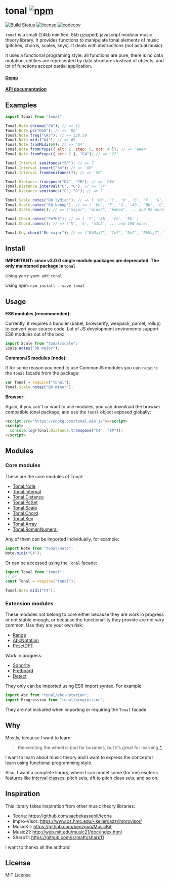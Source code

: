 # tonal [![npm](https://img.shields.io/npm/v/tonal.svg?style=flat-square)](https://www.npmjs.com/package/tonal)

[![Build Status](https://travis-ci.org/danigb/tonal.svg?branch=master&style=flat-square)](https://travis-ci.org/danigb/tonal) [![license](https://img.shields.io/npm/l/tonal.svg)](https://www.npmjs.com/package/tonal)
[![codecov](https://codecov.io/gh/danigb/tonal/branch/master/graph/badge.svg)](https://codecov.io/gh/danigb/tonal)

`tonal` is a small (24kb minified, 8kb gzipped) javascript modular music theory library. It provides functions to manipulate tonal elements of music (pitches, chords, scales, keys). It deals with abstractions (not actual music).

It uses a functional programing style: all functions are pure, there is no data mutation, entities are represented by data structures instead of objects, and lot of functions accept partial application.

#### [Demo](https://danigb.github.io/tonal-app/)

#### [API documentation](http://danigb.github.io/tonal/)

## Examples

```js
import Tonal from "tonal";

Tonal.Note.chroma("Cb"); // => 11
Tonal.Note.pc("Db5"); // => 'Db'
Tonal.Note.freq("C#3"); // => 138.59
Tonal.Note.midi("A4"); // => 69
Tonal.Note.fromMidi(69); // => 'A4'
Tonal.Note.fromProps({ alt: 2, step: 5, oct: 4 }); // => 'A##4'
Tonal.Note.fromProps({ oct: 2 }, "C4"); // => 'C2'

Tonal.Interval.semitones("5P"); // => 7
Tonal.Interval.invert("3m"); // => '6M'
Tonal.Interval.fromSemitones(7); // => '5P'

Tonal.Distance.transpose("D4", "2M"); // => 'E#4'
Tonal.Distance.interval("C", "G"); // => '5P'
Tonal.Distance.semitones("C", "G"); // => 7

Tonal.Scale.notes("Bb lydian"); // => [ 'Bb', 'C', 'D', 'E', 'F', 'G', 'A']
Tonal.Scale.notes("Eb bebop"); // => [ 'Eb', 'F', 'G', 'Ab', 'Bb', 'C', 'Db', 'D' ]
Tonal.Scale.names(); // => ["major", "minor", "bebop", ... and 90 more]

Tonal.Chord.notes("Fm7b5"); // => [ 'F', 'Ab', 'Cb', 'Eb' ]
Tonal.Chord.names(); // => ['M', 'm', 'm7b5', ... and 100 more]

Tonal.Key.chord("Bb major"); // => ["BbMaj7", "Cm7", "Dm7", "EbMaj7", "F7", "Gm7", "Am7b5W]
```

## Install

**IMPORTANT: since v3.0.0 single module packages are deprecated. The only maintaned package is `tonal`**

Using yarn: `yarn add tonal`

Using npm: `npm install --save tonal`

## Usage

**ES6 modules (recommended):**

Currently, it requires a bundler (babel, browserify, webpack, parcel, rollup) to convert your source code. Lot of JS development enviroments support ES6 modules out of the box:

```js
import Scale from "tonal/scale";
Scale.notes("Db major");
```

**CommonJS modules (node):**

If for some reason you need to use CommonJS modules you can `require` the `Tonal` facade from the package:

```js
var Tonal = require("tonal");
Tonal.Scale.notes("Bb minor");
```

**Browser:**

Again, if you can't or want to use modules, you can download the browser compatible tonal package, and use the `Tonal` object exposed globally:

```html
<script src="https://unpkg.com/tonal.min.js"></script>
<script>
  console.log(Tonal.Distance.transpose("C4", "8P"));
</script>
```

## Modules

### Core modules

These are the core modules of Tonal:

- [Tonal.Note](https://github.com/danigb/tonal/tree/master/note)
- [Tonal.Interval](https://github.com/danigb/tonal/tree/master/interval)
- [Tonal.Distance](https://github.com/danigb/tonal/tree/master/distance)
- [Tonal.PcSet](https://github.com/danigb/tonal/tree/master/pcset)
- [Tonal.Scale](https://github.com/danigb/tonal/tree/master/scale)
- [Tonal.Chord](https://github.com/danigb/tonal/tree/master/chord)
- [Tonal.Key](https://github.com/danigb/tonal/tree/master/key)
- [Tonal.Array](https://github.com/danigb/tonal/tree/master/array)
- [Tonal.RomanNumeral](https://github.com/danigb/tonal/tree/master/roman-numeral)

Any of them can be imported individually, for example:

```js
import Note from "tonal/note";
Note.midi("C4");
```

Or can be accessed using the `Tonal` facade:

```js
import Tonal from "tonal";
// or
const Tonal = require("tonal");

Tonal.Note.midi("C4");
```

### Extension modules

These modules not belong to core either because they are work in progress or not stable enough, or because the functionallity they provide are not very common. Use they are your own risk:

- [Range](https://github.com/danigb/tonal/tree/master/range)
- [AbcNotation](https://github.com/danigb/tonal/tree/master/abc-notation)
- [PcsetDFT](https://github.com/danigb/tonal/tree/master/pcset-dft)

Work in progress:

- [Sonority](https://github.com/danigb/tonal/tree/master/sonority)
- [Fretboard](https://github.com/danigb/tonal/tree/master/fretboard)
- [Detect](https://github.com/danigb/tonal/tree/master/progression)

They only can be imported using ES6 import syntax. For example:

```js
import Abc from "tonal/abc-notation";
import Progression from "tonal/progression";
```

They are not included when importing or requiring the `Tonal` facade.

## Why

Mostly, because I want to learn:

> Reinventing the wheel is bad for business, but it’s great for learning
> [\*](http://philipwalton.com/articles/how-to-become-a-great-front-end-engineer)

I want to learn about music theory and I want to express the concepts I learn using functional programming style.

Also, I want a complete library, where I can model some (for me) esoteric features like [interval classes](http://danigb.github.io/tonal/module-Interval.html#.ic), pitch sets, dft to pitch class sets, and so on.

## Inspiration

This library takes inspiration from other music theory libraries:

- Teoria: https://github.com/saebekassebil/teoria
- Impro-Visor: https://www.cs.hmc.edu/~keller/jazz/improvisor/
- MusicKit: https://github.com/benzguo/MusicKit
- Music21: http://web.mit.edu/music21/doc/index.html
- Sharp11: https://github.com/jsrmath/sharp11

I want to thanks all the authors!

## License

MIT License

```

```
